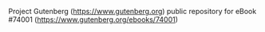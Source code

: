 Project Gutenberg (https://www.gutenberg.org) public repository for eBook #74001 (https://www.gutenberg.org/ebooks/74001)
